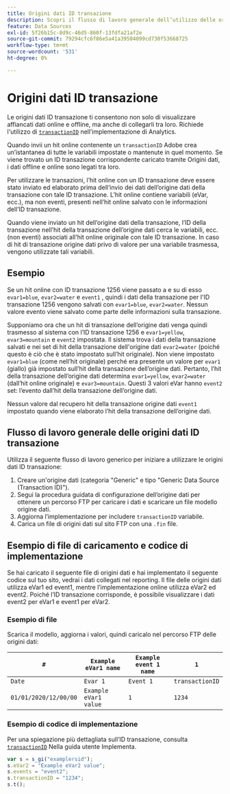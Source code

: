 ```yaml
---
title: Origini dati ID transazione
description: Scopri il flusso di lavoro generale dell’utilizzo delle origini dati ID transazione.
feature: Data Sources
exl-id: 5f26b15c-8d9c-46d5-860f-13fdfa21af2e
source-git-commit: 79294cfc6f86e5a41a39504099cd730f53668725
workflow-type: tm+mt
source-wordcount: '531'
ht-degree: 0%

---
```


# Origini dati ID transazione

Le origini dati ID transazione ti consentono non solo di visualizzare affiancati dati online e offline, ma anche di collegarli tra loro. Richiede l&#39;utilizzo di [`transactionID`](/help/implement/vars/page-vars/transactionid.md) nell’implementazione di Analytics.

Quando invii un hit online contenente un `transactionID` Adobe crea un’istantanea di tutte le variabili impostate o mantenute in quel momento. Se viene trovato un ID transazione corrispondente caricato tramite Origini dati, i dati offline e online sono legati tra loro.

Per utilizzare le transazioni, l’hit online con un ID transazione deve essere stato inviato ed elaborato prima dell’invio dei dati dell’origine dati della transazione con tale ID transazione. L’hit online contiene variabili (eVar, ecc.), ma non eventi, presenti nell’hit online salvato con le informazioni dell’ID transazione.

Quando viene inviato un hit dell’origine dati della transazione, l’ID della transazione nell’hit della transazione dell’origine dati cerca le variabili, ecc. (non eventi) associati all’hit online originale con tale ID transazione. In caso di hit di transazione origine dati privo di valore per una variabile trasmessa, vengono utilizzate tali variabili.

## Esempio

Se un hit online con ID transazione 1256 viene passato a e su di esso `evar1=blue`, `evar2=water` e `event1` , quindi i dati della transazione per l&#39;ID transazione 1256 vengono salvati con `evar1=blue`, `evar2=water`. Nessun valore evento viene salvato come parte delle informazioni sulla transazione.

Supponiamo ora che un hit di transazione dell’origine dati venga quindi trasmesso al sistema con l’ID transazione 1256 e `evar1=yellow`, `evar3=mountain` e `event2` impostata. Il sistema trova i dati della transazione salvati e nei set di hit della transazione dell&#39;origine dati `evar2=water` (poiché questo è ciò che è stato impostato sull’hit originale). Non viene impostato `evar1=blue` (come nell’hit originale) perché era presente un valore per `evar1` (giallo) già impostato sull’hit della transazione dell’origine dati.  Pertanto, l’hit della transazione dell’origine dati determina `evar1=yellow`, `evar2=water` (dall’hit online originale) e `evar3=mountain`. Questi 3 valori eVar hanno `event2` set: l’evento dall’hit della transazione dell’origine dati.

Nessun valore dal recupero hit della transazione origine dati `event1` impostato quando viene elaborato l’hit della transazione dell’origine dati.

## Flusso di lavoro generale delle origini dati ID transazione

Utilizza il seguente flusso di lavoro generico per iniziare a utilizzare le origini dati ID transazione:

1. Creare un&#39;origine dati (categoria &quot;Generic&quot; e tipo &quot;Generic Data Source (Transaction ID)&quot;).
1. Segui la procedura guidata di configurazione dell’origine dati per ottenere un percorso FTP per caricare i dati e scaricare un file modello origine dati.
1. Aggiorna l’implementazione per includere `transactionID` variabile.
1. Carica un file di origini dati sul sito FTP con una `.fin` file.

## Esempio di file di caricamento e codice di implementazione

Se hai caricato il seguente file di origini dati e hai implementato il seguente codice sul tuo sito, vedrai i dati collegati nel reporting. Il file delle origini dati utilizza eVar1 ed event1, mentre l’implementazione online utilizza eVar2 ed event2. Poiché l’ID transazione corrisponde, è possibile visualizzare i dati event2 per eVar1 e event1 per eVar2.

### Esempio di file

Scarica il modello, aggiorna i valori, quindi caricalo nel percorso FTP delle origini dati:

| `#` | `Example eVar1 name` | `Example event 1 name` | `1` |
|---|---|---|---|
| `Date` | `Evar 1` | `Event 1` | `transactionID` |
| `01/01/2020/12/00/00` | `Example eVar1 value` | `1` | `1234` |

### Esempio di codice di implementazione

Per una spiegazione più dettagliata sull’ID transazione, consulta [`transactionID`](/help/implement/vars/page-vars/transactionid.md) Nella guida utente Implementa.

```js
var s = s_gi("examplersid");
s.eVar2 = "Example eVar2 value";
s.events = "event2";
s.transactionID = "1234";
s.t();
```
